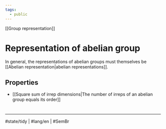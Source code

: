 ```yaml
---
tags:
  - public
---
```

[[Group representation]]
# Representation of abelian group

In general, the representations of abelian groups must themselves be [[Abelian representation|abelian representations]].

## Properties

- [[Square sum of irrep dimensions|The number of irreps of an abelian group equals its order]]


#
---
#state/tidy | #lang/en | #SemBr
